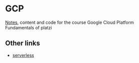 # GCP
[Notes](https://trapezoidal-kingfisher-75e.notion.site/Curso-de-Introducci-n-a-Google-Cloud-Platform-004d63b05d494154b81b17af673e194c), content and code for the course Google Cloud Platform Fundamentals of platzi

## Other links
* [serverless](https://cloud.google.com/serverless)

